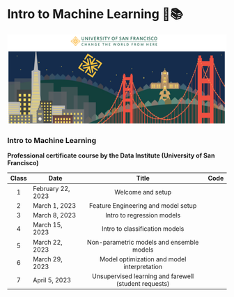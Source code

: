 # Intro to Machine Learning 🤖📚

![usf](./img/all/bridge_usf.png)

### Intro to Machine Learning
**Professional certificate course by the Data Institute (University of San Francisco)**

| **Class** | **Date**         |                       **Title**                       | **Code** |
|:---------:|------------------|:-----------------------------------------------------:|:--------:|
|     1     | February 22, 2023 | Welcome and setup                                     |          |
|     2     | March 1, 2023    | Feature Engineering and model setup                   |          |
|     3     | March 8, 2023    | Intro to regression models                            |          |
|     4     | March 15, 2023   | Intro to classification models                        |          |
|     5     | March 22, 2023   | Non-parametric models and ensemble models             |          |
|     6     | March 29, 2023   | Model optimization and model interpretation           |          |
|     7     | April 5, 2023    | Unsupervised learning and farewell (student requests) |          |